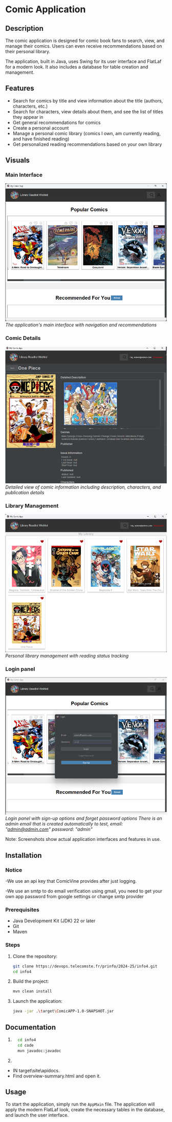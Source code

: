 # Comic Application

## Description

The comic application is designed for comic book fans to search, view, and manage their comics. Users can even receive recommendations based on their personal library.

The application, built in Java, uses Swing for its user interface and FlatLaf for a modern look. It also includes a database for table creation and management.


## Features

- Search for comics by title and view information about the title (authors, characters, etc.)
- Search for characters, view details about them, and see the list of titles they appear in
- Get general recommendations for comics
- Create a personal account
- Manage a personal comic library (comics I own, am currently reading, and have finished reading)
- Get personalized reading recommendations based on your own library

## Visuals

### Main Interface
![Main Interface](images/homepage.png)
*The application's main interface with navigation and recommendations*

### Comic Details
![Comic Details](images/detailspage.png)
*Detailed view of comic information including description, characters, and publication details*

### Library Management
![Personal Library](images/librarypage.png)
*Personal library management with reading status tracking*

### Login panel
![Login Panel](images/logingpage.png)
*Login panel with sign-up options and forget password options*
*There is an admin email that is created automatically to test, email: "admin@admin.com" password: "admin"*

Note: Screenshots show actual application interfaces and features in use.

## Installation

### Notice

-We use an api key that ComicVine provides after just logging.

-We use an smtp to do email verification using gmail, you need to get your own app password from google settings or change smtp provider

### Prerequisites

- Java Development Kit (JDK) 22 or later
- Git
- Maven

### Steps

1. Clone the repository:
    ```sh
    git clone https://devops.telecomste.fr/prinfo/2024-25/info4.git
    cd info4
    ```

2. Build the project:
    ```sh
    mvn clean install
    ```

3. Launch the application:
    ```sh
    java -jar .\target\ComicAPP-1.0-SNAPSHOT.jar           
    ```

## Documentation 

1. ```sh
     cd info4
     cd code
     mvn javadoc:javadoc
     ```
2. 
 - IN target\site\apidocs.
 - Find overview-summary.html and open it.

## Usage

To start the application, simply run the `AppMain` file. The application will apply the modern FlatLaf look, create the necessary tables in the database, and launch the user interface.
